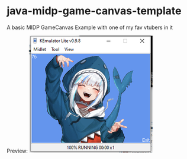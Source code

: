 # java-midp-game-canvas-template
A basic MIDP GameCanvas Example with one of my fav vtubers in it

Preview:
![Image of Gawr Gura](./preview.png)
